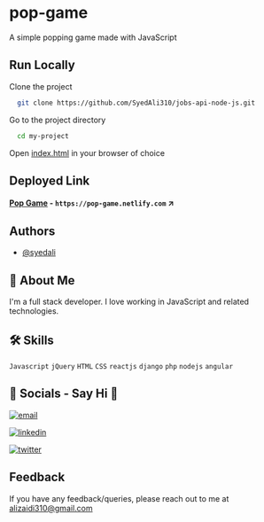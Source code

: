 # pop-game
A simple popping game made with JavaScript

## Run Locally

Clone the project

```bash
  git clone https://github.com/SyedAli310/jobs-api-node-js.git
```

Go to the project directory

```bash
  cd my-project
```

Open [index.html](https://github.com/SyedAli310/pop-game/blob/main/index.html) in your browser of choice

## Deployed Link

#### [Pop Game](https://pop-game.netlify.com) - `https://pop-game.netlify.com` ↗️

## Authors

- [@syedali](https://www.github.com/SyedAli310)

## 🚀 About Me
I'm a full stack developer. I love working in JavaScript and related technologies.

## 🛠 Skills
`Javascript` `jQuery` `HTML`  `CSS` `reactjs` `django` `php` `nodejs` `angular`


## 🔗 Socials - Say Hi 👋
[![email](https://img.shields.io/badge/email-000?style=for-the-badge&logo=ko-fi&logoColor=white)](mailto:alizaidi310@email.com)

[![linkedin](https://img.shields.io/badge/linkedin-0A66C2?style=for-the-badge&logo=linkedin&logoColor=white)](https://www.linkedin.com/in/syed-ali-058b7610b/)

[![twitter](https://img.shields.io/badge/twitter-1DA1F2?style=for-the-badge&logo=twitter&logoColor=white)](https://twitter.com/alizaidi310)


## Feedback

If you have any feedback/queries, please reach out to me at alizaidi310@gmail.com
